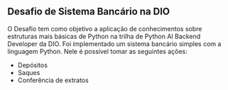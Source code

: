 ## Desafio de Sistema Bancário na DIO
O Desafio tem como objetivo a aplicação de conhecimentos sobre estruturas mais básicas de Python na trilha de Python AI Backend Developer da DIO.
Foi implementado um sistema bancário simples com a linguagem Python.
Nele é possível tomar as seguintes ações:
- Depósitos
- Saques
- Conferência de extratos
